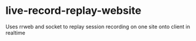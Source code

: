 # live-record-replay-website
Uses rrweb and socket to replay session recording on one site onto client in realtime
